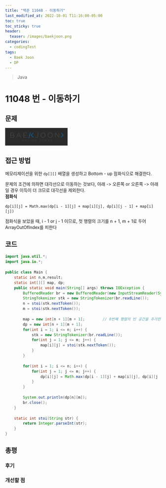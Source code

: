 ```yaml
---
title: "백준 11048 - 이동하기"
last_modified_at: 2022-10-01 T11:16:00-05:00
toc: true
toc_sticky: true
header:
  teaser: /images/baekjoon.png
categories:
  - codingTest
tags:
  - Baek Joon
  - DP
---
```


> Java

# 11048 번 - 이동하기

## 문제

[<img src="/images/baekjoon.png" width="40%" height="40%">](https://www.acmicpc.net/problem/11048)

## 접근 방법

메모리제이션을 위한 `dp[][]` 배열을 생성하고 Bottom - up 점화식으로 해결한다.

문제의 조건에 의하면 대각선으로 이동하는 것보다, 아래 -> 오른쪽 or 오른쪽 -> 아래일 경우 이득이 더 크므로 대각선을 제외한다.  
**점화식**

```
dp[i][j] = Math.max(dp[i - 1][j] + map[i][j], dp[i][j - 1] + map[i][j])
```

점화식을 보았을 때, i - 1 or j - 1 이므로, 첫 행렬의 크기를 n + 1, m + 1로 두어 ArrayOutOfIndex를 피한다

## 코드

```java
import java.util.*;
import java.io.*;

public class Main {
	static int n,m,result;
	static int[][] map, dp;
	public static void main(String[] args) throws IOException {
		BufferedReader br = new BufferedReader(new InputStreamReader(System.in));
    	StringTokenizer stk = new StringTokenizer(br.readLine());
    	n = stoi(stk.nextToken());
    	m = stoi(stk.nextToken());

    	map = new int[n + 1][m + 1];		// 0번째 행렬의 빈 공간을 추가한다.
    	dp = new int[n + 1][m + 1];
    	for(int i = 1; i <= n; i++) {
    		stk = new StringTokenizer(br.readLine());
    		for(int j = 1; j <= m; j++) {
    			map[i][j] = stoi(stk.nextToken());
    		}
    	}

    	for(int i = 1; i <= n; i++) {
    		for(int j = 1; j <= m; j++) {
    			dp[i][j] = Math.max(dp[i - 1][j] + map[i][j], dp[i][j - 1] + map[i][j]);
    		}
    	}

    	System.out.println(dp[n][m]);
    	br.close();
	}

	static int stoi(String str) {
    	return Integer.parseInt(str);
    }
}
```

## 총평

### 후기

### 개선할 점
